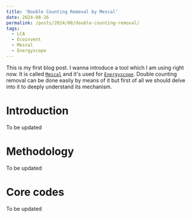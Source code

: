 ```yaml
---
title: 'Double Counting Removal by Mescal'
date: 2024-08-26
permalink: /posts/2024/08/double-counting-removal/
tags:
  - LCA
  - Ecoinvent
  - Mescal
  - Energyscope
---
```


This is my first blog post. I wanna introduce a tool which I am using right now. It is called [`Mescal`](https://mescal.readthedocs.io/en/latest/) and it's used for [`Energyscope`](https://energyscope.readthedocs.io/en/master/sections/Releases.html). Double counting removal can be done easily by means of it but first of all we should delve into it to deeply understand its mechanism.

# Introduction

To be updated

# Methodology

To be updated

# Core codes

To be updated